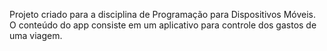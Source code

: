 Projeto criado para a disciplina de Programação para Dispositivos Móveis. O conteúdo do app consiste em um aplicativo para controle dos gastos de uma viagem.
